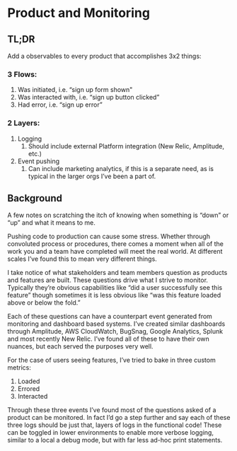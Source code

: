 <!-- View the posted content here: URL -->

# Product and Monitoring
## TL;DR

Add a observables to every product that accomplishes 3x2 things:

### 3 Flows:
1. Was initiated, i.e. “sign up form shown"
2. Was interacted with, i.e. “sign up button clicked”
3. Had error, i.e. “sign up error”

### 2 Layers:
1. Logging
    1. Should include external Platform integration (New Relic, Amplitude, etc.)
1. Event pushing
    1. Can include marketing analytics, if this is a separate need, as is typical in the larger orgs I’ve been a part of.


## Background
A few notes on scratching the itch of knowing when something is “down” or “up” and what it means to me.

Pushing code to production can cause some stress. Whether through convoluted process or procedures, there comes a moment when all of the work you and a team have completed will meet the real world. At different scales I’ve found this to mean very different things.

I take notice of what stakeholders and team members question as products and features are built. These questions drive what I strive to monitor. Typically they’re obvious capabilities like “did a user successfully see this feature” though sometimes it is less obvious like “was this feature loaded above or below the fold.”

Each of these questions can have a counterpart event generated from monitoring and dashboard based systems. I’ve created similar dashboards through Amplitude, AWS CloudWatch, BugSnag, Google Analytics, Splunk and most recently New Relic. I’ve found all of these to have their own nuances, but each served the purposes very well.

For the case of users seeing features, I’ve tried to bake in three custom metrics:
1. Loaded
2. Errored
3. Interacted

Through these three events I’ve found most of the questions asked of a product can be monitored. In fact I’d go a step further and say each of these three logs should be just that, layers of logs in the functional code! These can be toggled in lower environments to enable more verbose logging, similar to a local a debug mode, but with far less ad-hoc print statements.
